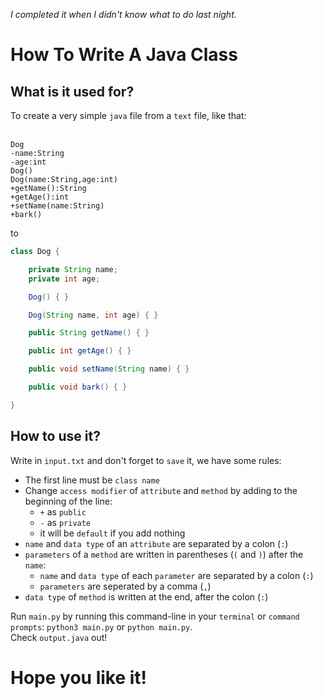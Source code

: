 _I completed it when I didn't know what to do last night._
# How To Write A Java Class
## What is it used for?
To create a very simple `java` file from a `text` file, like that:<br>
<br>
```text
Dog
-name:String
-age:int
Dog()
Dog(name:String,age:int)
+getName():String
+getAge():int
+setName(name:String)
+bark()

```
to
```java
class Dog {

	private String name;
	private int age;

	Dog() { }

	Dog(String name, int age) { }

	public String getName() { }

	public int getAge() { }

	public void setName(String name) { }

	public void bark() { }

}
```
## How to use it?
Write in `input.txt` and don't forget to `save` it, we have some rules:<br>
* The first line must be `class name`
* Change `access modifier` of `attribute` and `method` by adding to the beginning of the line:
  * `+` as `public`
  * `-` as `private`
  * it will be `default` if you add nothing
* `name` and `data type` of an `attribute` are separated by a colon (`:`)
* `parameters` of a `method` are written in parentheses (`(` and `)`) after the `name`:
  * `name` and `data type` of each `parameter` are separated by a colon (`:`)
  * `parameters` are seperated by a comma (`,`)
* `data type` of `method` is written at the end, after the colon (`:`)

Run `main.py` by running this command-line in your `terminal` or `command prompts`: `python3 main.py` or `python main.py`.<br>
Check `output.java` out!<br>

# Hope you like it!

